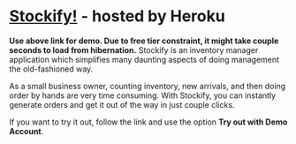 # [Stockify!](https://stockify-inventory-manager.herokuapp.com/) - hosted by Heroku

**Use above link for demo. Due to free tier constraint, it might take couple seconds to load from hibernation.**
Stockify is an inventory manager application which simplifies many daunting aspects of doing management the old-fashioned way. 

As a small business owner, counting inventory, new arrivals, and then doing order by hands are very time consuming. With Stockify, you can instantly generate orders and get it out of the way in just couple clicks.

If you want to try it out, follow the link and use the option **Try out with Demo Account**.
